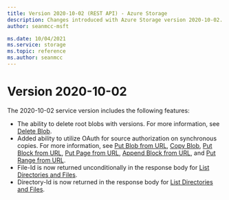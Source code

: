 ```yaml
---
title: Version 2020-10-02 (REST API) - Azure Storage
description: Changes introduced with Azure Storage version 2020-10-02.
author: seanmcc-msft

ms.date: 10/04/2021
ms.service: storage
ms.topic: reference
ms.author: seanmcc
---
```


# Version 2020-10-02
  
The 2020-10-02 service version includes the following features:

- The ability to delete root blobs with versions.  For more information, see [Delete Blob](Delete-Blob.md).
- Added ability to utilize OAuth for source authorization on synchronous copies.  For more information, see [Put Blob from URL](put-blob-from-url.md), [Copy Blob](Copy-Blob.md), [Put Block from URL](put-block-from-url.md), [Put Page from URL](put-page-from-url.md), [Append Block from URL](append-block-from-url.md), and [Put Range from URL](put-range-from-url.md).
- File-Id is now returned unconditionally in the response body for [List Directories and Files](List-Directories-and-Files.md).
- Directory-Id is now returned in the response body for [List Directories and Files](List-Directories-and-Files.md).